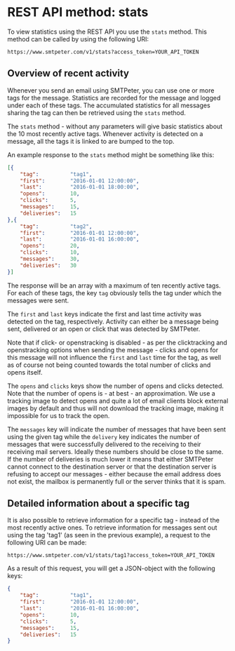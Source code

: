 # REST API method: stats

To view statistics using the REST API you use the `stats` method. This method
can be called by using the following URI:

```text
https://www.smtpeter.com/v1/stats?access_token=YOUR_API_TOKEN
```

## Overview of recent activity

Whenever you send an email using SMTPeter, you can use one or more tags for the
message. Statistics are recorded for the message and logged under each of these
tags. The accumulated statistics for all messages sharing the tag can then be
retrieved using the `stats` method.

The `stats` method - without any parameters will give basic statistics about
the 10 most recently active tags. Whenever activity is detected on a message,
all the tags it is linked to are bumped to the top.

An example response to the `stats` method might be something like this:

```json
[{
    "tag":          "tag1",
    "first":        "2016-01-01 12:00:00",
    "last":         "2016-01-01 18:00:00",
    "opens":        10,
    "clicks":       5,
    "messages":     15,
    "deliveries":   15
},{
    "tag":          "tag2",
    "first":        "2016-01-01 12:00:00",
    "last":         "2016-01-01 16:00:00",
    "opens":        20,
    "clicks":       10,
    "messages":     30,
    "deliveries":   30
}]
```

The response will be an array with a maximum of ten recently active tags.
For each of these tags, the key `tag` obviously tells the tag under which
the messages were sent.

The `first` and `last` keys indicate the first and last time activity was
detected on the tag, respectively. Activity can either be a message being
sent, delivered or an open or click that was detected by SMTPeter.

Note that if click- or openstracking is disabled - as per the clicktracking
and openstracking options when sending the message - clicks and opens for
this message will not influence the `first` and `last` time for the tag, as
well as of course not being counted towards the total number of clicks and
opens itself.

The `opens` and `clicks` keys show the number of opens and clicks detected.
Note that the number of opens is - at best - an approximation. We use a
tracking image to detect opens and quite a lot of email clients block
external images by default and thus will not download the tracking image,
making it impossible for us to track the open.

The `messages` key will indicate the number of messages that have been sent
using the given tag while the `delivery` key indicates the number of messages
that were successfully delivered to the receiving to their receiving mail
servers. Ideally these numbers should be close to the same. If the number
of deliveries is much lower it means that either SMTPeter cannot connect
to the destination server or that the destination server is refusing to
accept our messages - either because the email address does not exist,
the mailbox is permanently full or the server thinks that it is spam.

## Detailed information about a specific tag

It is also possible to retrieve information for a specific tag - instead of
the most recently active ones. To retrieve information for messages sent out
using the tag 'tag1' (as seen in the previous example), a request to the
following URI can be made:

```text
https://www.smtpeter.com/v1/stats/tag1?access_token=YOUR_API_TOKEN
```

As a result of this request, you will get a JSON-object with the following keys:

```json
{
    "tag":          "tag1",
    "first":        "2016-01-01 12:00:00",
    "last":         "2016-01-01 16:00:00",
    "opens":        10,
    "clicks":       5,
    "messages":     15,
    "deliveries":   15
}
```
